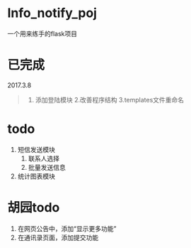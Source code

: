 # Info_notify_poj
一个用来练手的flask项目

# 已完成
2017.3.8 
> 1. 添加登陆模块
> 2.改善程序结构
> 3.templates文件重命名



# todo

1. 短信发送模块
    1. 联系人选择
    2. 批量发送信息
2. 统计图表模块


# 胡园todo
1. 在网页公告中，添加“显示更多功能”
2. 在通讯录页面，添加提交功能

